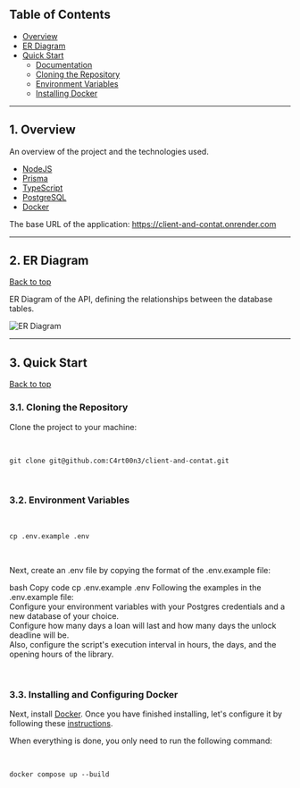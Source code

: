 ## Table of Contents

- [Overview](#1-overview)
- [ER Diagram](#2-er-diagram)
- [Quick Start](#3-quick-start)
  - [Documentation](#localhost:3000/api)
  - [Cloning the Repository](#31-cloning-the-repository)
  - [Environment Variables](#32-environment-variables)
  - [Installing Docker](#33-installing-and-configuring-docker)

---

## 1. Overview

An overview of the project and the technologies used.

- [NodeJS](https://nodejs.org/en/)
- [Prisma](https://www.prisma.io/)
- [TypeScript](https://www.typescriptlang.org/)
- [PostgreSQL](https://www.postgresql.org/)
- [Docker](https://docs.docker.com/)

The base URL of the application:
https://client-and-contat.onrender.com

---

## 2. ER Diagram

[Back to top](#table-of-contents)

ER Diagram of the API, defining the relationships between the database tables.

![ER Diagram](https://phx02pap002files.storage.live.com/y4mvNl9SXRCLc2F5Aq0P2VF9-wqXf0UySNAldMxqwx6XEfYCQy_dmJLhwDkP43hStwoNcllerSebyzoV5y_EvOAmcFIwKIkuLA4Go1MNd8JT29iGl-Ptys-Bzsc3F-lmK2I09p6QDdRaAx1XKPle5Gt9tVoXVlmz8j-U7R-XdXykW3D3f84-MCA7-AWoM2_XQl8ZugwUkaOf6M7lL7WDCmkvIj8S1ShsN9gqvYsrV_MvmY?encodeFailures=1&width=1422&height=632)

---

## 3. Quick Start

[Back to top](#table-of-contents)

### 3.1. Cloning the Repository

Clone the project to your machine:

<br>

```shell
git clone git@github.com:C4rt00n3/client-and-contat.git
```

<br>

### 3.2. Environment Variables

<br>

```
cp .env.example .env
```

<br>

Next, create an .env file by copying the format of the .env.example file:

bash
Copy code
cp .env.example .env
Following the examples in the .env.example file:</br>
Configure your environment variables with your Postgres credentials and a new database of your choice.</br>
Configure how many days a loan will last and how many days the unlock deadline will be.</br>
Also, configure the script's execution interval in hours, the days, and the opening hours of the library.

<br>

### 3.3. Installing and Configuring Docker

Next, install [Docker](https://docs.docker.com/engine/install/). Once you have finished installing, let's configure it by following these [instructions](https://learn.microsoft.com/pt-br/virtualization/windowscontainers/manage-docker/configure-docker-daemon).

When everything is done, you only need to run the following command:

<br>

```
docker compose up --build
```

## <br>

